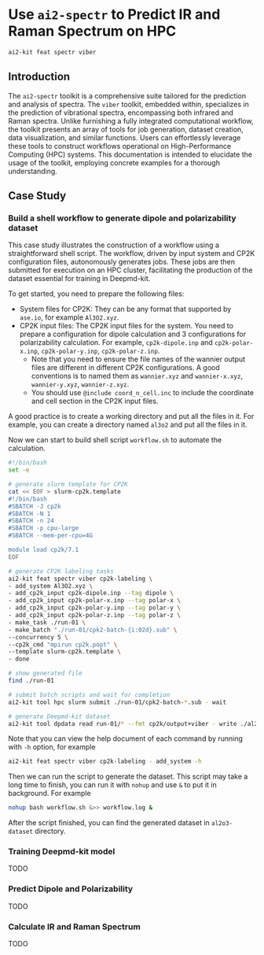 # Use `ai2-spectr` to Predict IR and Raman Spectrum on HPC
```bash
ai2-kit feat spectr viber
```

## Introduction
The `ai2-spectr` toolkit is a comprehensive suite tailored for the prediction and analysis of spectra. The `viber` toolkit, embedded within, specializes in the prediction of vibrational spectra, encompassing both infrared and Raman spectra. Unlike furnishing a fully integrated computational workflow, the toolkit presents an array of tools for job generation, dataset creation, data visualization, and similar functions. Users can effortlessly leverage these tools to construct workflows operational on High-Performance Computing (HPC) systems. This documentation is intended to elucidate the usage of the toolkit, employing concrete examples for a thorough understanding.

## Case Study

### Build a shell workflow to generate dipole and polarizability dataset

This case study illustrates the construction of a workflow using a straightforward shell script. The workflow, driven by input system and CP2K configuration files, autonomously generates jobs. These jobs are then submitted for execution on an HPC cluster, facilitating the production of the dataset essential for training in Deepmd-kit.

To get started, you need to prepare the following files:

* System files for CP2K: They can be any format that supported by `ase.io`, for example `Al3O2.xyz`.
* CP2K input files: The CP2K input files for the system. You need to prepare a configuration for dipole calculation and 3 configurations for polarizability calculation. For example, `cp2k-dipole.inp` and `cp2k-polar-x.inp`, `cp2k-polar-y.inp`, `cp2k-polar-z.inp`.
  * Note that you need to ensure the file names of the wannier output files are different in different CP2K configurations. A good conventions is to named them as `wannier.xyz` and `wannier-x.xyz`, `wannier-y.xyz`, `wannier-z.xyz`.
  * You should use `@include coord_n_cell.inc` to include the coordinate and cell section in the CP2K input files.

A good practice is to create a working directory and put all the files in it. For example, you can create a directory named `al3o2` and put all the files in it. 

Now we can start to build shell script `workflow.sh` to automate the calculation. 

```bash
#!/bin/bash
set -e

# generate slurm template for CP2K
cat << EOF > slurm-cp2k.template
#!/bin/bash
#SBATCH -J cp2k
#SBATCH -N 1
#SBATCH -n 24
#SBATCH -p cpu-large
#SBATCH --mem-per-cpu=4G

module load cp2k/7.1
EOF

# generate CP2K labeling tasks
ai2-kit feat spectr viber cp2k-labeling \
- add_system Al3O2.xyz \
- add_cp2k_input cp2k-dipole.inp --tag dipole \
- add_cp2k_input cp2k-polar-x.inp --tag polar-x \
- add_cp2k_input cp2k-polar-y.inp --tag polar-y \
- add_cp2k_input cp2k-polar-z.inp --tag polar-z \
- make_task ./run-01 \
- make_batch "./run-01/cpk2-batch-{i:02d}.sub" \
--concurrency 5 \
--cp2k_cmd "mpirun cp2k.popt" \
--template slurm-cp2k.template \
- done

# show generated file
find ./run-01 

# submit batch scripts and wait for completion
ai2-kit tool hpc slurm submit ./run-01/cpk2-batch-*.sub - wait

# generate Deepmd-kit dataset
ai2-kit tool dpdata read run-01/* --fmt cp2k/output+viber - write ./al2o3-dataset
```

Note that you can view the help document of each command by running with `-h` option, for example 
```bash
ai2-kit feat spectr viber cp2k-labeling - add_system -h
```

Then we can run the script to generate the dataset. This script may take a long time to finish, you can run it with `nohup` and use `&` to put it in background. For example

```bash
nohup bash workflow.sh &>> workflow.log &
```

After the script finished, you can find the generated dataset in `al2o3-dataset` directory.

### Training Deepmd-kit model
TODO

### Predict Dipole and Polarizability
TODO

### Calculate IR and Raman Spectrum
TODO
